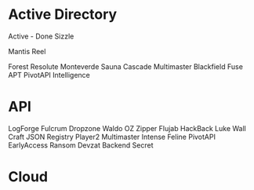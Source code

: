 # Active Directory 

Active - Done
Sizzle

Mantis
Reel


Forest
Resolute
Monteverde
Sauna
Cascade
Multimaster
Blackfield
Fuse
APT
PivotAPI
Intelligence


# API
LogForge
Fulcrum
Dropzone
Waldo
OZ
Zipper
Flujab
HackBack
Luke
Wall
Craft
JSON
Registry
Player2
Multimaster
Intense
Feline
PivotAPI
EarlyAccess
Ransom
Devzat
Backend
Secret

# Cloud